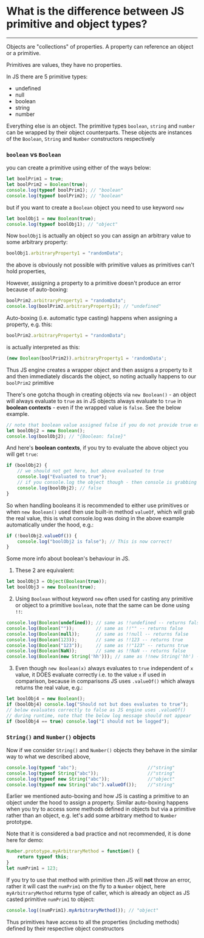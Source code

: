 # What is the difference between JS primitive and object types?

---

Objects are "collections" of properties. A property can reference an object or a primitive.

Primitives are values, they have no properties.

In JS there are 5 primitive types:
* undefined
* null
* boolean
* string
* number

Everything else is an object. The primitive types `boolean`, `string` and `number` can be wrapped by their object counterparts. These objects are instances of the `Boolean`, `String` and `Number`
constructors respectively

### `boolean` vs `Boolean`

you can create a primitive using either of the ways below:

```javascript
let boolPrim1 = true;
let boolPrim2 = Boolean(true);
console.log(typeof boolPrim1); // "boolean"
console.log(typeof boolPrim2); // "boolean"
```

but if you want to create a `Boolean` object you need to use keyword `new`

```javascript
let boolObj1 = new Boolean(true);
console.log(typeof boolObj1); // "object"
```

Now `boolObj1` is actually an object so you can assign an arbitrary value to some arbitrary property:
```javascript
boolObj1.arbitraryProperty1 = "randomData";
```

the above is obviously not possible with primitive values as primitives can't hold properties,

However, assigning a property to a primitive doesn't produce an error because of auto-boxing:
```javascript
boolPrim2.arbitraryProperty1 = "randomData";
console.log(boolPrim2.arbitraryProperty1); // "undefined"
```

Auto-boxing (i.e. automatic type casting) happens when assigning a property, e.g. this:
```javascript
boolPrim2.arbitraryProperty1 = "randomData";
```

is actually interpreted as this:
```javascript
(new Boolean(boolPrim2)).arbitraryProperty1 = 'randomData';
```

Thus JS engine creates a wrapper object and then assigns a property to it and then immediately discards the object, so noting actually happens to our `boolPrim2` primitive


There's one gotcha though in creating objects via `new Boolean()` - an object will always evaluate to `true` as in JS objects always evaluate to `true` in __boolean contexts__ - even if the wrapped value is `false`. See the below example.

```javascript
// note that boolean value assigned false if you do not provide true explicitly in brackets
let boolObj2 = new Boolean();
console.log(boolObj2); // "{Boolean: false}"
```

And here's  __boolean contexts__, if you try to evaluate the above object you will get `true`:

```javascript
if (boolObj2) {
    // we should not get here, but above evaluated to true
    console.log("Evaluated to true");
    // if you console.log the object though - then console is grabbing the real value:
    console.log(boolObj2); // false
}
```

So when handling booleans it is recommended to either use primitives or when `new Boolean()` used then use built-in method `valueOf`, which will grab the real value, this is what console.log was doing in the above example automatically under the hood, e.g.:

```javascript
if (!boolObj2.valueOf()) {
    console.log("boolObj2 is false"); // This is now correct!
}
```

Some more info about boolean's behaviour in JS.

1. These 2 are equivalent:
```javascript
let boolObj3 = Object(Boolean(true));
let boolObj3 = new Boolean(true);
```

2. Using `Boolean` without keyword `new` often used for casting any primitive or object to a primitive `boolean`, note that the same can be done using `!!`:
```javascript
console.log(Boolean(undefined)); // same as !!undefined -- returns false
console.log(Boolean(""));        // same as !!"" -- returns false
console.log(Boolean(null));      // same as !!null -- returns false
console.log(Boolean(123));       // same as !!123 -- returns true
console.log(Boolean("123"));     // same as !!"123" -- returns true
console.log(Boolean(NaN));       // same as !!NaN -- returns false
console.log(Boolean(new String('hh'))); // same as !!new String('hh') -- returns true
```

3. Even though `new Boolean(x)` always evaluates to `true` independent of `x` value, it DOES evaluate correctly i.e. to the value `x` if used in comparison, because in comparisons JS uses `.valueOf()` which always returns the real value, e.g.:
```javascript
let boolObj4 = new Boolean();
if (boolObj4) console.log("Should not but does evaluates to true");
// below evaluates correctly to false as JS engine uses .valueOf()
// during runtime, note that the below log message should not appear
if (boolObj4 == true) console.log("I should not be logged");
```






### `String()` and `Number()` objects

Now if we consider `String()` and `Number()` objects they behave in the similar way to what we described above,

```javascript
console.log(typeof "abc");                          //"string"
console.log(typeof String("abc"));                  //"string"
console.log(typeof new String("abc"));              //"object"
console.log(typeof new String("abc").valueOf());    //"string"
```

Earlier we mentioned auto-boxing and how JS is casting a primitive to an object under the hood to assign a property. Similar auto-boxing happens when you try to access some methods defined in objects but via a primitive rather than an object, e.g. let's add some arbitrary method to `Number` prototype.

Note that it is considered a bad practice and not recommended, it is done here for demo:
```javascript
Number.prototype.myArbitraryMethod = function() {
    return typeof this;
}
let numPrim1 = 123;
```
If you try to use that method with primitive then JS will __not__ throw an error, rather it will cast the `numPrim1` on the fly to a `Number` object, here `myArbitraryMethod` returns type of caller, which is already an object as JS casted primitive `numPrim1` to object:

```javascript
console.log((numPrim1).myArbitraryMethod()); // "object"
```

Thus primitives have access to all the properties (including methods) defined by their respective object constructors
